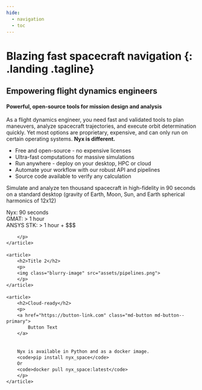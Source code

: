 ```yaml
---
hide:
  - navigation
  - toc
---
```



# Blazing fast spacecraft navigation {: .landing .tagline}

<main class="landing">
    
<section class="grid">
    <article>
        <h2>Empowering flight dynamics engineers</h2>
        <h4>Powerful, open-source tools for mission design and analysis</h4>
        <p>
        As a flight dynamics engineer, you need fast and validated tools to plan maneuvers, analyze spacecraft trajectories, and execute orbit determination quickly. Yet most options are proprietary, expensive, and can only run on certain operating systems. <b>Nyx is different.</b>
        </p>
        <p>
        <ul>
        <li>Free and open-source - no expensive licenses</li>
        <li>Ultra-fast computations for massive simulations</li>
        <li>Run anywhere - deploy on your desktop, HPC or cloud</li>
        <li>Automate your workflow with our robust API and pipelines</li>
        <li>Source code available to verify any calculation</li>
        </ul>
        </p>
        <p>
        Simulate and analyze ten thousand spacecraft in high-fidelity in 90 seconds on a standard desktop (gravity of Earth, Moon, Sun, and Earth spherical harmonics of 12x12)
        <div class="chart">
            <div class="bar nyx" style="width: 50%">
                <div>Nyx: 90 seconds</div>
            </div>
            <div class="bar gmat" style="width: 85%">
                <div>GMAT: > 1 hour</div>
            </div>
            <div class="bar ansys" style="width: 100%">
                <div>ANSYS STK: > 1 hour + $$$</div>
            </div>
            </div>

        </p>
    </article>

    <article>
        <h2>Title 2</h2>
        <p>
        <img class="blurry-image" src="assets/pipelines.png">
        </p>
    </article>

    <article>
        <h2>Cloud-ready</h2>
        <p>
        <a href="https://button-link.com" class="md-button md-button--primary">
            Button Text
        </a>


        Nyx is available in Python and as a docker image.
        <code>pip install nyx_space</code>
        Or
        <code>docker pull nyx_space:latest</code>
        </p>
    </article>
</section>
    
</main>

</div>

